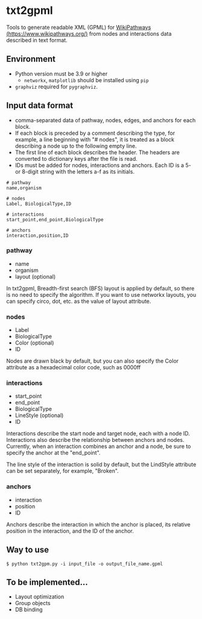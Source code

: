 # txt2gpml
Tools to generate readable XML (GPML) for [WikiPathways (https://www.wikipathways.org/)](https://www.wikipathways.org/) from nodes and interactions data described in text format.

## Environment

- Python version must be 3.9 or higher
   - `networkx`, `matplotlib` should be installed using `pip`
- `graphviz` required for `pygraphviz`.

## Input data format

- comma-separated data of pathway, nodes, edges, and anchors for each block.
- If each block is preceded by a comment describing the type, for example, a line beginning with "# nodes", it is treated as a block describing a node up to the following empty line.
- The first line of each block describes the header. The headers are converted to dictionary keys after the file is read.
- IDs must be added for nodes, interactions and anchors. Each ID is a 5- or 8-digit string with the letters a-f as its initials.

```
# pathway
name,organism

# nodes
Label, BiologicalType,ID

# interactions
start_point,end_point,BiologicalType

# anchors
interaction,position,ID
```

### pathway
- name
- organism
- layout (optional)

In txt2gpml, Breadth-first search (BFS) layout is applied by default, so there is no need to specify the algorithm.
 If you want to use networkx layouts, you can specify circo, dot, etc. as the value of layout attribute.

### nodes
- Label
- BiologicalType
- Color (optional)
- ID

Nodes are drawn black by default, but you can also specify the Color attribute as a hexadecimal color code, such as 0000ff

### interactions
- start_point
- end_point
- BiologicalType
- LineStyle (optional)
- ID

Interactions describe the start node and target node, each with a node ID.
Interactions also describe the relationship between anchors and nodes.
Currently, when an interaction combines an anchor and a node, be sure to specify the anchor at the "end_point".

The line style of the interaction is solid by default, but the LindStyle attribute can be set separately, for example, "Broken".

### anchors
- interaction
- position
- ID

Anchors describe the interaction in which the anchor is placed, its relative position in the interaction, and the ID of the anchor.

## Way to use

```
$ python txt2gpm.py -i input_file -o output_file_name.gpml
```

## To be implemented...

- Layout optimization
- Group objects
- DB binding






